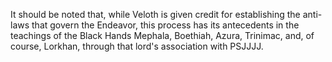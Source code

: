 It should be noted that, while Veloth is given credit for establishing the anti-laws that govern the Endeavor, this process has its antecedents in the teachings of the Black Hands Mephala, Boethiah, Azura, Trinimac, and, of course, Lorkhan, through that lord's association with PSJJJJ.